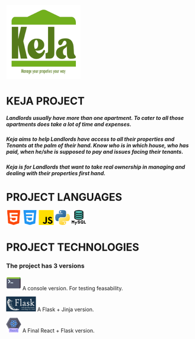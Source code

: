 <img width="200" height="200" alt="keja logo" src="./assets/KejaV2.png">

# KEJA PROJECT

##### Landlords usually have more than one apartment. To cater to all those apartments does take a lot of time and expenses. 

##### Keja aims to help Landlords have access to all their properties and Tenants at the palm of their hand. Know who is in which house, who has paid, when he/she is supposed to pay and issues facing their tenants. 

##### Keja is for Landlords that want to take real ownership in managing and dealing with their properties first hand.

# PROJECT LANGUAGES
<img width="40" height="40" src="./assets/html_logo.png"> <img width="40" height="40" src="./assets/css_logo.png"> <img width="40" height="40" src="./assets/js_logo.png"> 
<img width="40" height="40" src="./assets/python_logo.png"> <img width="40" height="40" src="./assets/mysql_logo.png">

# PROJECT TECHNOLOGIES
### The project has 3 versions

<img width="40" height="40" src="./assets/cmd_logo.png">   A console version. For testing feasability.

<img width="80" height="40" src="./assets/flask_logo.jpg">   A Flask + Jinja version.

<img width="40" height="40" src="./assets/react_logo.png">   A Final React + Flask version.

